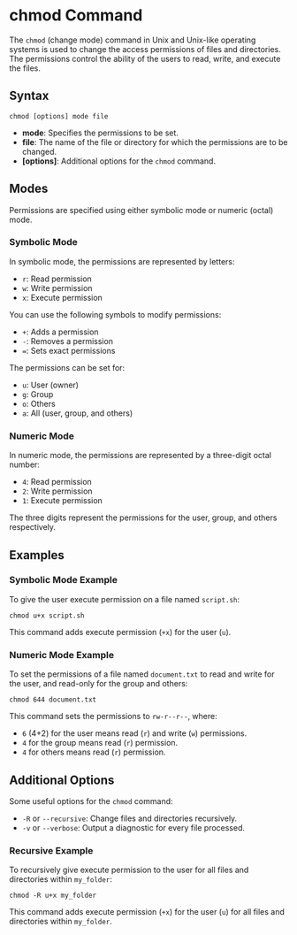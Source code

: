 
chmod Command
=============

The `chmod` (change mode) command in Unix and Unix-like operating systems is used to change the access permissions of files and directories. The permissions control the ability of the users to read, write, and execute the files.

Syntax
------

    chmod [options] mode file

*   **mode**: Specifies the permissions to be set.
*   **file**: The name of the file or directory for which the permissions are to be changed.
*   **\[options\]**: Additional options for the `chmod` command.

Modes
-----

Permissions are specified using either symbolic mode or numeric (octal) mode.

### Symbolic Mode

In symbolic mode, the permissions are represented by letters:

*   `r`: Read permission
*   `w`: Write permission
*   `x`: Execute permission

You can use the following symbols to modify permissions:

*   `+`: Adds a permission
*   `-`: Removes a permission
*   `=`: Sets exact permissions

The permissions can be set for:

*   `u`: User (owner)
*   `g`: Group
*   `o`: Others
*   `a`: All (user, group, and others)

### Numeric Mode

In numeric mode, the permissions are represented by a three-digit octal number:

*   `4`: Read permission
*   `2`: Write permission
*   `1`: Execute permission

The three digits represent the permissions for the user, group, and others respectively.

Examples
--------

### Symbolic Mode Example

To give the user execute permission on a file named `script.sh`:

    chmod u+x script.sh

This command adds execute permission (`+x`) for the user (`u`).

### Numeric Mode Example

To set the permissions of a file named `document.txt` to read and write for the user, and read-only for the group and others:

    chmod 644 document.txt

This command sets the permissions to `rw-r--r--`, where:

*   `6` (4+2) for the user means read (`r`) and write (`w`) permissions.
*   `4` for the group means read (`r`) permission.
*   `4` for others means read (`r`) permission.

Additional Options
------------------

Some useful options for the `chmod` command:

*   `-R` or `--recursive`: Change files and directories recursively.
*   `-v` or `--verbose`: Output a diagnostic for every file processed.

### Recursive Example

To recursively give execute permission to the user for all files and directories within `my_folder`:

    chmod -R u+x my_folder

This command adds execute permission (`+x`) for the user (`u`) for all files and directories within `my_folder`.
